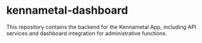 # kennametal-dashboard
This repository contains the backend for the Kennametal App, including API services and dashboard integration for administrative functions.
